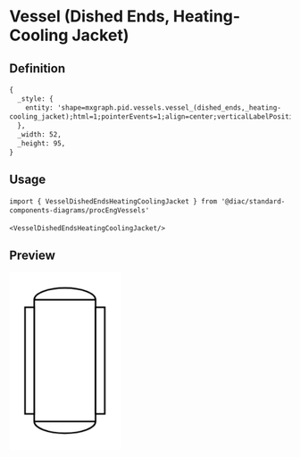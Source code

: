 # Vessel (Dished Ends, Heating-Cooling Jacket)

## Definition

```
{
  _style: { 
    entity: 'shape=mxgraph.pid.vessels.vessel_(dished_ends,_heating-cooling_jacket);html=1;pointerEvents=1;align=center;verticalLabelPosition=bottom;verticalAlign=top;dashed=0;',
  },
  _width: 52,
  _height: 95,
}
```

## Usage

```
import { VesselDishedEndsHeatingCoolingJacket } from '@diac/standard-components-diagrams/procEngVessels'

<VesselDishedEndsHeatingCoolingJacket/>
```

## Preview

<img src="./vessel-dished-ends-heating-cooling-jacket.png" width="200"/>
